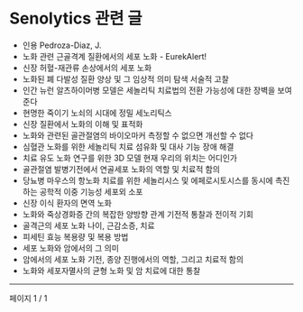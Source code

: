 # Senolytics 관련 글

- 인용 Pedroza-Diaz, J.
- 노화 관련 근골격계 질환에서의 세포 노화 - EurekAlert!
- 신장 허혈-재관류 손상에서의 세포 노화
- 노화된 폐 다발성 질환 양상 및 그 임상적 의미 탐색 서술적 고찰
- 인간 뉴런 알츠하이머병 모델은 세놀리틱 치료법의 전환 가능성에 대한 장벽을 보여준다
- 현명한 죽이기 노쇠의 시대에 정밀 세노리틱스
- 신장 질환에서 노화의 이해 및 표적화
- 노화와 관련된 골관절염의 바이오마커 측정할 수 없으면 개선할 수 없다
- 심혈관 노화를 위한 세놀리틱 치료 섬유화 및 대사 기능 장애 해결
- 치료 유도 노화 연구를 위한 3D 모델 현재 우리의 위치는 어디인가
- 골관절염 발병기전에서 연골세포 노화의 역할 및 치료적 함의
- 당뇨병 마우스의 항노화 치료를 위한 세놀리시스 및 에페로시토시스를 동시에 촉진하는 공학적 이중 기능성 세포외 소포
- 신장 이식 환자의 면역 노화
- 노화와 죽상경화증 간의 복잡한 양방향 관계 기전적 통찰과 전이적 기회
- 골격근의 세포 노화 나이, 근감소증, 치료
- 피세틴 효능 복용량 및 복용 방법
- 세포 노화와 암에서의 그 의미
- 암에서의 세포 노화 기전, 종양 진행에서의 역할, 그리고 치료적 함의
- 노화와 세포자멸사의 균형 노화 및 암 치료에 대한 통찰

---
페이지 1 / 1